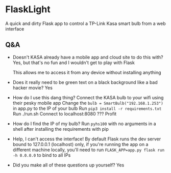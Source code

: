 # FlaskLight

A quick and dirty Flask app to control a TP-Link Kasa smart bulb from a web interface

## Q&A
  
-   Doesn't  KASA already have a mobile app and cloud site to do this with?
	 Yes, but that's no fun and I wouldn't get to play with Flask

	 This allows me to access it from any device without installing anything
- Does it really need to be green text on a black background like a bad hacker movie?
	Yes
- How do I use this dang thing?
		Connect the KASA bulb to your wifi using their pesky mobile app
		Change the `bulb = SmartBulb("192.168.1.253")` in app.py to the IP of your bulb
		Run `pip3 install -r requirements.txt`
		Run ./run.sh
		Connect to localhost:8080
		???
		Profit
- How do I find the IP of my bulb?
	Run `pyhs100` with no arguments in a shell after installing the requirements with pip
- Help, I can't access the interface!
	By default Flask runs the dev server bound to 127.0.0.1 (localhost) only, if you're running the app on a different machine locally, you'll need to run `FLASK_APP=app.py flask run -h 0.0.0.0` to bind to all IPs
- Did you make all of these questions up yourself?
Yes
